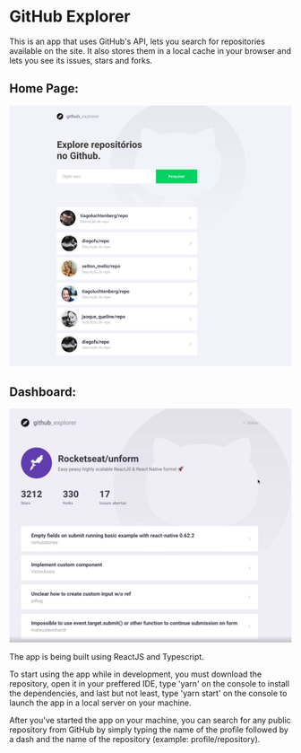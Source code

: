 # GitHub Explorer
This is an app that uses GitHub's API, lets you search for repositories available on the site. It also stores them in a local cache in your browser and lets you see its issues, stars and forks.

## Home Page:

![Home Page of the app](/src/assets/Home.png "Home Page")

## Dashboard:

![Dashboard of the app](/src/assets/Dashboard.png "Dashboard")

The app is being built using ReactJS and Typescript.

To start using the app while in development, you must download the repository, open it in your preffered IDE,
type 'yarn' on the console to install the dependencies, and last but not least, type 'yarn start' on the console to launch the app in a local server on your machine.

After you've started the app on your machine, you can search for any public repository from GitHub by simply typing the name of the profile followed by a dash and the name of the repository (example: profile/repository).
